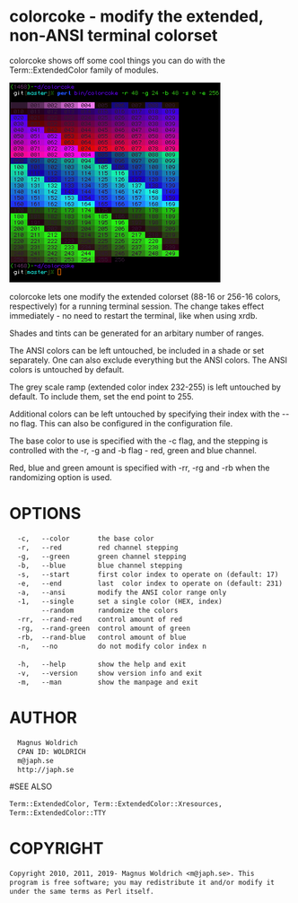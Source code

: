 # colorcoke - modify the extended, non-ANSI terminal colorset

colorcoke shows off some cool things you can do with the
Term::ExtendedColor family of modules.

![shot](/extra/colorcoke.png)

colorcoke lets one modify the extended colorset (88-16 or 256-16 colors,
respectively) for a running terminal session. The change takes effect
immediately - no need to restart the terminal, like when using xrdb.

Shades and tints can be generated for an arbitary number of ranges.

The ANSI colors can be left untouched, be included in a shade or set
separately. One can also exclude everything but the ANSI colors. The
ANSI colors is untouched by default.

The grey scale ramp (extended color index 232-255) is left untouched by
default. To include them, set the end point to 255.

Additional colors can be left untouched by specifying their index with
the --no flag. This can also be configured in the configuration file.

The base color to use is specified with the -c flag, and the stepping is
controlled with the -r, -g and -b flag - red, green and blue channel.

Red, blue and green amount is specified with -rr, -rg and -rb when the
randomizing option is used.

# OPTIONS

      -c,   --color       the base color
      -r,   --red         red channel stepping
      -g,   --green       green channel stepping
      -b,   --blue        blue channel stepping
      -s,   --start       first color index to operate on (default: 17)
      -e,   --end         last  color index to operate on (default: 231)
      -a,   --ansi        modify the ANSI color range only
      -1,   --single      set a single color (HEX, index)
            --random      randomize the colors
      -rr,  --rand-red    control amount of red
      -rg,  --rand-green  control amount of green
      -rb,  --rand-blue   control amount of blue
      -n,   --no          do not modify color index n

      -h,   --help        show the help and exit
      -v,   --version     show version info and exit
      -m,   --man         show the manpage and exit

# AUTHOR

      Magnus Woldrich
      CPAN ID: WOLDRICH
      m@japh.se
      http://japh.se

#SEE ALSO

    Term::ExtendedColor, Term::ExtendedColor::Xresources,
    Term::ExtendedColor::TTY

# COPYRIGHT

    Copyright 2010, 2011, 2019- Magnus Woldrich <m@japh.se>. This
    program is free software; you may redistribute it and/or modify it
    under the same terms as Perl itself.

